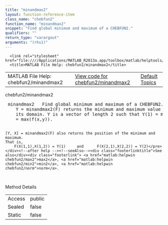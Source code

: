 ```yaml
---
title: "minandmax2"
layout: function-reference-item
class_name: "chebfun2"
function_name: "minandmax2"
snippet: "Find global minimum and maximum of a CHEBFUN2."
qualifiers: ""
return_type: "varargout"
arguments: "(rhs1)"
---
```


<html>
   <head>
      <meta http-equiv="Content-Type" content="text/html; charset=utf-8">
   
      <link rel="stylesheet" href="file:////Applications/MATLAB_R2013a.app/toolbox/matlab/helptools/private/helpwin.css">
      <title>MATLAB File Help: chebfun2/minandmax2</title>
   </head>
   <body>
      <!--Single-page help-->
      <table border="0" cellspacing="0" width="100%">
         <tr class="subheader">
            <td class="headertitle">MATLAB File Help: chebfun2/minandmax2</td>
            <td class="subheader-left"><a href="matlab:edit chebfun2/minandmax2">View code for chebfun2/minandmax2</a></td>
            <td class="subheader-right"><a href="matlab:helpwin">Default Topics</a></td>
         </tr>
      </table>
      <div class="title">chebfun2/minandmax2</div>
      <div class="helptext"><pre><!--helptext --> <span class="helptopic">minandmax2</span>   Find global minimum and maximum of a CHEBFUN2.
    Y = minandmax2(F) returns the minimum and maximum value of a CHEBFUN2 over
    its domain. Y is a vector of length 2 such that Y(1) = min(f(x,y)) and Y(2)
    = max(f(x,y)).
 
    [Y, X] = minandmax2(F) also returns the position of the minimum and maximum.
    That is,
        F(X(1,1),X(1,2)) = Y(1)     and      F(X(2,1),X(2,2)) = Y(2)</pre></div><!--after help --><!--seeAlso--><div class="footerlinktitle">See also</div><div class="footerlink"> <a href="matlab:helpwin chebfun2/max2">max2</a>, <a href="matlab:helpwin chebfun2/min2">min2</a>, <a href="matlab:helpwin chebfun2/norm">norm</a>.
</div>
      <!--Method-->
      <div class="sectiontitle">Method Details</div>
      <table class="class-details">
         <tr>
            <td class="class-detail-label">Access</td>
            <td>public</td>
         </tr>
         <tr>
            <td class="class-detail-label">Sealed</td>
            <td>false</td>
         </tr>
         <tr>
            <td class="class-detail-label">Static</td>
            <td>false</td>
         </tr>
      </table>
   </body>
</html>
